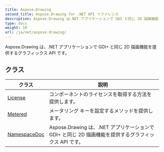 ```yaml
---
title: Aspose.Drawing
second_title: Aspose.Drawing for .NET API リファレンス
description: Aspose.Drawing は.NET アプリケーションで GDI と同じ 2D 描画機能を提供するグラフィックス API です
type: docs
weight: 10
url: /ja/net/aspose.drawing/
---
```

Aspose.Drawing は、.NET アプリケーションで GDI+ と同じ 2D 描画機能を提供するグラフィックス API です。

## クラス

| クラス | 説明 |
| --- | --- |
| [License](./license/) | コンポーネントのライセンスを取得する方法を提供します。 |
| [Metered](./metered/) | メータリング キーを設定するメソッドを提供します。 |
| [NamespaceDoc](./namespacedoc/) | Aspose.Drawing は、.NET アプリケーションで GDI+ と同じ 2D 描画機能を提供するグラフィックス API です。 |


